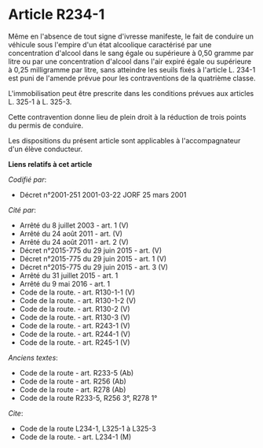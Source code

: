 # Article R234-1

Même en l'absence de tout signe d'ivresse manifeste, le fait de conduire un véhicule sous l'empire d'un état alcoolique
caractérisé par une concentration d'alcool dans le sang égale ou supérieure à 0,50 gramme par litre ou par une concentration
d'alcool dans l'air expiré égale ou supérieure à 0,25 milligramme par litre, sans atteindre les seuils fixés à l'article L.
234-1 est puni de l'amende prévue pour les contraventions de la quatrième classe.

L'immobilisation peut être prescrite dans les conditions prévues aux articles L. 325-1 à L. 325-3.

Cette contravention donne lieu de plein droit à la réduction de trois points du permis de conduire.

Les dispositions du présent article sont applicables à l'accompagnateur d'un élève conducteur.

**Liens relatifs à cet article**

_Codifié par_:

  - Décret n°2001-251 2001-03-22 JORF 25 mars 2001

_Cité par_:

  - Arrêté du 8 juillet 2003 - art. 1 (V)
  - Arrêté du 24 août 2011 - art. (V)
  - Arrêté du 24 août 2011 - art. 2 (V)
  - Décret n°2015-775 du 29 juin 2015 - art. (V)
  - Décret n°2015-775 du 29 juin 2015 - art. 1 (V)
  - Décret n°2015-775 du 29 juin 2015 - art. 3 (V)
  - Arrêté du 31 juillet 2015 - art. 1
  - Arrêté du 9 mai 2016 - art. 1
  - Code de la route. - art. R130-1-1 (V)
  - Code de la route. - art. R130-1-2 (V)
  - Code de la route. - art. R130-2 (V)
  - Code de la route. - art. R130-3 (V)
  - Code de la route. - art. R243-1 (V)
  - Code de la route. - art. R244-1 (V)
  - Code de la route. - art. R245-1 (V)

_Anciens textes_:

  - Code de la route - art. R233-5 (Ab)
  - Code de la route - art. R256 (Ab)
  - Code de la route - art. R278 (Ab)
  - Code de la route R233-5, R256 3°, R278 1°

_Cite_:

  - Code de la route L234-1, L325-1 à L325-3
  - Code de la route. - art. L234-1 (M)
